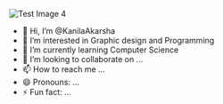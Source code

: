 ![Test Image 4](https://learn.microsoft.com/en-us/training/media/products/github/github-overview.png)

- 👋 Hi, I’m @KanilaAkarsha
- 👀 I’m interested in Graphic design and Programming 
- 🌱 I’m currently learning Computer Science 
- 💞️ I’m looking to collaborate on ...
- 📫 How to reach me ...
- 😄 Pronouns: ...
- ⚡ Fun fact: ...

<!---
KanilaAkarsha/KanilaAkarsha is a ✨ special ✨ repository because its `README.md` (this file) appears on your GitHub profile.
You can click the Preview link to take a look at your changes.
--->
